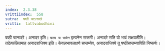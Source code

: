 ```yaml
---
index:  2.3.38
vrittiindex:  558
sutra:  षष्ठी चाऽनादरे
vritti:  tattvabodhini 
---
```


षष्ठी चानादरे। अनादर इति। `यस्य च भावेन` इत्यनेन सप्तमी। अनादरे सति यो भावं लक्षयतीति। तदेत्फलितमाह अनादराधिक्य इति। केवलभावलक्षणे सप्तम्येव, अनादराधिक्ये तु षष्ठीसप्तम्याविति निष्कर्षः।

